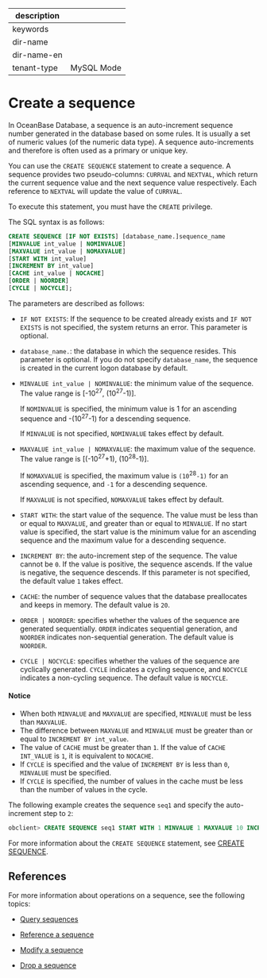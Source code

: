 |description||
|---|---|
|keywords||
|dir-name||
|dir-name-en||
|tenant-type|MySQL Mode|

# Create a sequence

In OceanBase Database, a sequence is an auto-increment sequence number generated in the database based on some rules. It is usually a set of numeric values (of the numeric data type). A sequence auto-increments and therefore is often used as a primary or unique key.

You can use the `CREATE SEQUENCE` statement to create a sequence. A sequence provides two pseudo-columns: `CURRVAL` and `NEXTVAL`, which return the current sequence value and the next sequence value respectively. Each reference to `NEXTVAL` will update the value of `CURRVAL`.

To execute this statement, you must have the `CREATE` privilege.

The SQL syntax is as follows:

```sql
CREATE SEQUENCE [IF NOT EXISTS] [database_name.]sequence_name
[MINVALUE int_value | NOMINVALUE]
[MAXVALUE int_value | NOMAXVALUE]
[START WITH int_value]
[INCREMENT BY int_value]
[CACHE int_value | NOCACHE]
[ORDER | NOORDER]
[CYCLE | NOCYCLE];
```

The parameters are described as follows:

* `IF NOT EXISTS`: If the sequence to be created already exists and `IF NOT EXISTS` is not specified, the system returns an error. This parameter is optional.

* `database_name.`: the database in which the sequence resides. This parameter is optional. If you do not specify `database_name`, the sequence is created in the current logon database by default.

* `MINVALUE int_value | NOMINVALUE`: the minimum value of the sequence. The value range is \[-10<sup>27</sup>, (10<sup>27</sup>-1)\].

   If `NOMINVALUE` is specified, the minimum value is 1 for an ascending sequence and -(10<sup>27</sup>-1) for a descending sequence.

   If `MINVALUE` is not specified, `NOMINVALUE` takes effect by default.

* `MAXVALUE int_value | NOMAXVALUE`: the maximum value of the sequence. The value range is \[(-10<sup>27</sup>+1), (10<sup>28</sup>-1)\].

   If `NOMAXVALUE` is specified, the maximum value is `(10`<sup>28</sup>`-1)` for an ascending sequence, and `-1` for a descending sequence.

   If `MAXVALUE` is not specified, `NOMAXVALUE` takes effect by default.

* `START WITH`: the start value of the sequence. The value must be less than or equal to `MAXVALUE`, and greater than or equal to `MINVALUE`. If no start value is specified, the start value is the minimum value for an ascending sequence and the maximum value for a descending sequence.

* `INCREMENT BY`: the auto-increment step of the sequence. The value cannot be `0`. If the value is positive, the sequence ascends. If the value is negative, the sequence descends. If this parameter is not specified, the default value `1` takes effect.

* `CACHE`: the number of sequence values that the database preallocates and keeps in memory. The default value is `20`.

* `ORDER | NOORDER`: specifies whether the values of the sequence are generated sequentially. `ORDER` indicates sequential generation, and `NOORDER` indicates non-sequential generation. The default value is `NOORDER`.

* `CYCLE | NOCYCLE`: specifies whether the values of the sequence are cyclically generated. `CYCLE` indicates a cycling sequence, and `NOCYCLE` indicates a non-cycling sequence. The default value is `NOCYCLE`.

<main id="notice" type='notice'>
<h4>Notice</h4>
<ul>
<li>When both <code>MINVALUE</code> and <code>MAXVALUE</code> are specified, <code>MINVALUE</code> must be less than <code>MAXVALUE</code>. </li>
<li>The difference between <code>MAXVALUE</code> and <code>MINVALUE</code> must be greater than or equal to <code>INCREMENT BY int_value</code>. </li>
<li>The value of <code>CACHE</code> must be greater than <code>1</code>. If the value of <code>CACHE INT_VALUE</code> is <code>1</code>, it is equivalent to <code>NOCACHE</code>. </li>
<li>If <code>CYCLE</code> is specified and the value of <code>INCREMENT BY</code> is less than <code>0</code>, <code>MINVALUE</code> must be specified. </li>
<li>If <code>CYCLE</code> is specified, the number of values in the cache must be less than the number of values in the cycle. </li>
</ul>
</main>

The following example creates the sequence `seq1` and specify the auto-increment step to `2`:

```sql
obclient> CREATE SEQUENCE seq1 START WITH 1 MINVALUE 1 MAXVALUE 10 INCREMENT BY 2 NOCYCLE NOORDER CACHE 30;
```

For more information about the `CREATE SEQUENCE` statement, see [CREATE SEQUENCE](../../../500.sql-reference/100.sql-syntax/200.common-tenant-of-mysql-mode/600.sql-statement-of-mysql-mode/2500.create-sequence-of-mysql-mode.md).

## References

For more information about operations on a sequence, see the following topics:

* [Query sequences](../700.manage-sequence-of-mysql-mode/200.view-a-sequence-of-mysql-mode.md)

* [Reference a sequence](../700.manage-sequence-of-mysql-mode/300.use-a-sequence-of-mysql-mode.md)

* [Modify a sequence](../700.manage-sequence-of-mysql-mode/400.modify-a-sequence-of-mysql-mode.md)

* [Drop a sequence](../700.manage-sequence-of-mysql-mode/500.delete-a-squence-of-mysql-mode.md)
